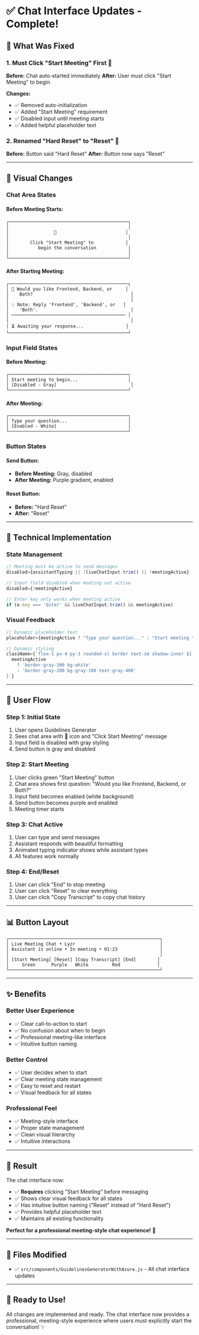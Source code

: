 # ✅ Chat Interface Updates - Complete!

## 🎯 What Was Fixed

### 1. **Must Click "Start Meeting" First** 🚀
**Before:** Chat auto-started immediately
**After:** User must click "Start Meeting" to begin

**Changes:**
- ✅ Removed auto-initialization
- ✅ Added "Start Meeting" requirement
- ✅ Disabled input until meeting starts
- ✅ Added helpful placeholder text

### 2. **Renamed "Hard Reset" to "Reset"** 🔄
**Before:** Button said "Hard Reset"
**After:** Button now says "Reset"

---

## 🎨 Visual Changes

### Chat Area States

#### **Before Meeting Starts:**
```
┌─────────────────────────────────────────────┐
│                                             │
│                 💬                          │
│                                             │
│        Click "Start Meeting" to            │
│           begin the conversation            │
│                                             │
└─────────────────────────────────────────────┘
```

#### **After Starting Meeting:**
```
┌─────────────────────────────────────────────┐
│ 📝 Would you like Frontend, Backend, or     │
│    Both?                                     │
│                                              │
│ 💡 Note: Reply 'Frontend', 'Backend', or   │
│    'Both'.                                   │
│ ─────────────────────────────────────────── │
│                                              │
│ ⏳ Awaiting your response...                │
└─────────────────────────────────────────────┘
```

### Input Field States

#### **Before Meeting:**
```
┌─────────────────────────────────────────────┐
│ Start meeting to begin...                   │
│ [Disabled - Gray]                            │
└─────────────────────────────────────────────┘
```

#### **After Meeting:**
```
┌─────────────────────────────────────────────┐
│ Type your question...                       │
│ [Enabled - White]                           │
└─────────────────────────────────────────────┘
```

### Button States

#### **Send Button:**
- **Before Meeting:** Gray, disabled
- **After Meeting:** Purple gradient, enabled

#### **Reset Button:**
- **Before:** "Hard Reset"
- **After:** "Reset"

---

## 🔧 Technical Implementation

### State Management
```javascript
// Meeting must be active to send messages
disabled={assistantTyping || !liveChatInput.trim() || !meetingActive}

// Input field disabled when meeting not active
disabled={!meetingActive}

// Enter key only works when meeting active
if (e.key === 'Enter' && liveChatInput.trim() && meetingActive)
```

### Visual Feedback
```javascript
// Dynamic placeholder text
placeholder={meetingActive ? "Type your question..." : "Start meeting to begin..."}

// Dynamic styling
className={`flex-1 px-4 py-3 rounded-xl border text-sm shadow-inner ${
  meetingActive 
    ? 'border-gray-300 bg-white' 
    : 'border-gray-200 bg-gray-100 text-gray-400'
}`}
```

---

## 🎯 User Flow

### Step 1: Initial State
1. User opens Guidelines Generator
2. Sees chat area with 💬 icon and "Click Start Meeting" message
3. Input field is disabled with gray styling
4. Send button is gray and disabled

### Step 2: Start Meeting
1. User clicks green "Start Meeting" button
2. Chat area shows first question: "Would you like Frontend, Backend, or Both?"
3. Input field becomes enabled (white background)
4. Send button becomes purple and enabled
5. Meeting timer starts

### Step 3: Chat Active
1. User can type and send messages
2. Assistant responds with beautiful formatting
3. Animated typing indicator shows while assistant types
4. All features work normally

### Step 4: End/Reset
1. User can click "End" to stop meeting
2. User can click "Reset" to clear everything
3. User can click "Copy Transcript" to copy chat history

---

## 📊 Button Layout

```
┌─────────────────────────────────────────────────────────┐
│ Live Meeting Chat • Lyzr                                │
│ Assistant is online • In meeting • 01:23                │
│                                                         │
│ [Start Meeting] [Reset] [Copy Transcript] [End]        │
│     Green      Purple   White         Red              │
└─────────────────────────────────────────────────────────┘
```

---

## ✨ Benefits

### Better User Experience
- ✅ Clear call-to-action to start
- ✅ No confusion about when to begin
- ✅ Professional meeting-like interface
- ✅ Intuitive button naming

### Better Control
- ✅ User decides when to start
- ✅ Clear meeting state management
- ✅ Easy to reset and restart
- ✅ Visual feedback for all states

### Professional Feel
- ✅ Meeting-style interface
- ✅ Proper state management
- ✅ Clean visual hierarchy
- ✅ Intuitive interactions

---

## 🎉 Result

The chat interface now:
- ✅ **Requires** clicking "Start Meeting" before messaging
- ✅ Shows clear visual feedback for all states
- ✅ Has intuitive button naming ("Reset" instead of "Hard Reset")
- ✅ Provides helpful placeholder text
- ✅ Maintains all existing functionality

**Perfect for a professional meeting-style chat experience!** 🚀

---

## 📝 Files Modified

- ✅ `src/components/GuidelinesGeneratorWithAzure.js` - All chat interface updates

---

## 🚀 Ready to Use!

All changes are implemented and ready. The chat interface now provides a professional, meeting-style experience where users must explicitly start the conversation! ✨
